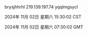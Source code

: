 brysjhhrhl 219.139.197.74 yqqlmgsycl

2024年 11月 02日 星期六 15:30:02 CST

2024年 11月 02日 星期六 07:30:02 GMT
